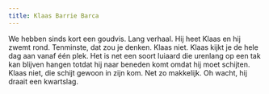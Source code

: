 ```yaml
---
title: Klaas Barrie Barca
---
```

We hebben sinds kort een goudvis. Lang verhaal. Hij heet Klaas en hij zwemt rond. Tenminste, dat zou je denken. Klaas niet. Klaas kijkt je de hele dag aan vanaf één plek. Het is net een soort luiaard die urenlang op een tak kan blijven hangen totdat hij naar beneden komt omdat hij moet schijten. Klaas niet, die schijt gewoon in zijn kom. Net zo makkelijk. Oh wacht, hij draait een kwartslag.
